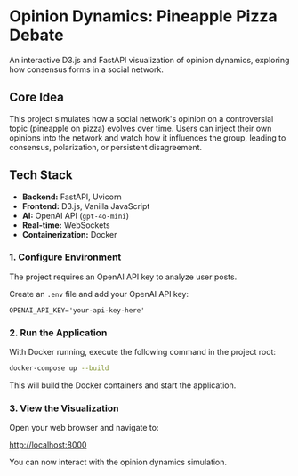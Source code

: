 # Opinion Dynamics: Pineapple Pizza Debate

An interactive D3.js and FastAPI visualization of opinion dynamics, exploring how consensus forms in a social network.


## Core Idea

This project simulates how a social network's opinion on a controversial topic (pineapple on pizza) evolves over time. Users can inject their own opinions into the network and watch how it influences the group, leading to consensus, polarization, or persistent disagreement.

## Tech Stack

-   **Backend:** FastAPI, Uvicorn
-   **Frontend:** D3.js, Vanilla JavaScript
-   **AI:** OpenAI API (`gpt-4o-mini`)
-   **Real-time:** WebSockets
-   **Containerization:** Docker

### 1. Configure Environment

The project requires an OpenAI API key to analyze user posts.

Create an `.env` file and add your OpenAI API key:

```
OPENAI_API_KEY='your-api-key-here'
```

### 2. Run the Application

With Docker running, execute the following command in the project root:

```bash
docker-compose up --build
```

This will build the Docker containers and start the application.

### 3. View the Visualization

Open your web browser and navigate to:

[http://localhost:8000](http://localhost:8000)

You can now interact with the opinion dynamics simulation.